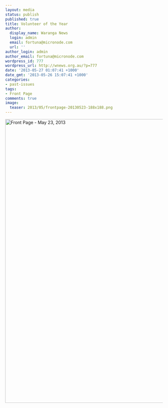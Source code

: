 ```yaml
---
layout: media
status: publish
published: true
title: Volunteer of the Year
author:
  display_name: Waranga News
  login: admin
  email: fortuna@micronode.com
  url: ''
author_login: admin
author_email: fortuna@micronode.com
wordpress_id: 777
wordpress_url: http://wnews.org.au/?p=777
date: '2013-05-27 01:07:41 +1000'
date_gmt: '2013-05-26 15:07:41 +1000'
categories:
- past-issues
tags:
- Front Page
comments: true
image:
  teaser: 2013/05/frontpage-20130523-188x188.png
---
```


<a href="{{ site.url }}/images/2013/05/frontpage-20130523.pdf"><img class="alignnone size-full wp-image-770" alt="Front Page - May 23, 2013" src="{{ site.url }}/images/2013/05/frontpage-20130523.png" width="624" height="907" /></a>
